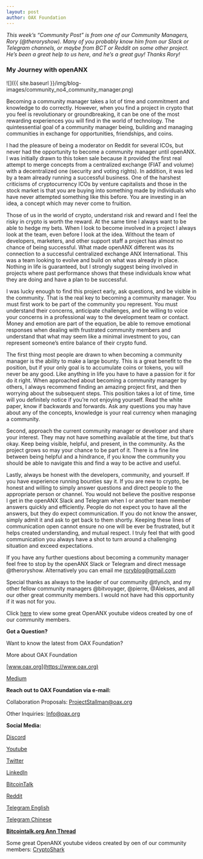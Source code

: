 ```yaml
---
layout: post
author: OAX Foundation
---
```

_This week’s “Community Post” is from one of our Community Managers, Rory (@theroryshow). Many of you probably know him from our Slack or Telegram channels, or maybe from BCT or Reddit on some other project. He’s been a great help to us here, and he’s a great guy! Thanks Rory!_

### My Journey with openANX

![]({{ site.baseurl }}/img/blog-images/community_no4_community_manager.png)

Becoming a community manager takes a lot of time and commitment and knowledge to do correctly. However, when you find a project in crypto that you feel is revolutionary or groundbreaking, it can be one of the most rewarding experiences you will find in the world of technology. The quintessential goal of a community manager being, building and managing communities in exchange for opportunities, friendships, and coins.

I had the pleasure of being a moderator on Reddit for several ICOs, but never had the opportunity to become a community manager until openANX. I was initially drawn to this token sale because it provided the first real attempt to merge concepts from a centralized exchange (FIAT and volume) with a decentralized one (security and voting rights). In addition, it was led by a team already running a successful business. One of the harshest criticisms of cryptocurrency ICOs by venture capitalists and those in the stock market is that you are buying into something made by individuals who have never attempted something like this before. You are investing in an idea, a concept which may never come to fruition.

Those of us in the world of crypto, understand risk and reward and I feel the risky in crypto is worth the reward. At the same time I always want to be able to hedge my bets. When I look to become involved in a project I always look at the team, even before I look at the idea. Without the team of developers, marketers, and other support staff a project has almost no chance of being successful. What made openANX different was its connection to a successful centralized exchange ANX International. This was a team looking to evolve and build on what was already in place. Nothing in life is guaranteed, but I strongly suggest being involved in projects where past performance shows that these individuals know what they are doing and have a plan to be successful.

I was lucky enough to find this project early, ask questions, and be visible in the community. That is the real key to becoming a community manager. You must first work to be part of the community you represent. You must understand their concerns, anticipate challenges, and be willing to voice your concerns in a professional way to the development team or contact. Money and emotion are part of the equation, be able to remove emotional responses when dealing with frustrated community members and understand that what may seem like a minimal investment to you, can represent someone’s entire balance of their crypto fund.

The first thing most people are drawn to when becoming a community manager is the ability to make a large bounty. This is a great benefit to the position, but if your only goal is to accumulate coins or tokens, you will never be any good. Like anything in life you have to have a passion for it for do it right. When approached about becoming a community manager by others, I always recommend finding an amazing project first, and then worrying about the subsequent steps. This position takes a lot of time, time will you definitely notice if you’re not enjoying yourself. Read the white paper, know if backwards and forwards. Ask any questions you may have about any of the concepts, knowledge is your real currency when managing a community.

Second, approach the current community manager or developer and share your interest. They may not have something available at the time, but that’s okay. Keep being visible, helpful, and present, in the community. As the project grows so may your chance to be part of it. There is a fine line between being helpful and a hindrance, if you know the community you should be able to navigate this and find a way to be active and useful.

Lastly, always be honest with the developers, community, and yourself. If you have experience running bounties say it. If you are new to crypto, be honest and willing to simply answer questions and direct people to the appropriate person or channel. You would not believe the positive response I get in the openANX Slack and Telegram when I or another team member answers quickly and efficiently. People do not expect you to have all the answers, but they do expect communication. If you do not know the answer, simply admit it and ask to get back to them shortly. Keeping these lines of communication open cannot ensure no one will be ever be frustrated, but it helps created understanding, and mutual respect. I truly feel that with good communication you always have a shot to turn around a challenging situation and exceed expectations.

If you have any further questions about becoming a community manager feel free to stop by the openANX Slack or Telegram and direct message @theroryshow. Alternatively you can email me roryblog@gmail.com

Special thanks as always to the leader of our community @tlynch, and my other fellow community managers @bitvoyager, @pierre, @Alekses, and all our other great community members. I would not have had this opportunity if it was not for you.

Click [here](https://www.youtube.com/channel/UChZXkBDEQ4D8K2y5RbQotXw) to view some great OpenANX youtube videos created by one of our community members.

**Got a Question?**

Want to know the latest from OAX Foundation?

More about OAX Foundation

[www.oax.org](https://www.oax.org)

[Medium](https://medium.com/@OAX_Foundation)  
  

**Reach out to OAX Foundation via e-mail:**

Collaboration Proposals: ProjectStallman@oax.org

Other Inquiries: Info@oax.org

**Social Media:**

[Discord](https://discordapp.com/invite/ZH5YHkb)

[Youtube](https://bit.ly/2Bvsk73)

[Twitter](https://twitter.com/OAX_Foundation)

[LinkedIn](https://www.linkedin.com/company/oax-foundation/)

[BitcoinTalk](http://bitcointalk.org/index.php?topic=1943946)

[Reddit](https://www.reddit.com/r/OpenANX/)

[Telegram English](https://t.me/openanxteam)

[Telegram Chinese](https://t.me/oax_cn)

**[Bitcointalk.org Ann Thread](https://bitcointalk.org/index.php?topic=1943946)**

Some great OpenANX youtube videos created by oen of our community members: 
[CryptoShark](https://www.youtube.com/channel/UChZXkBDEQ4D8K2y5RbQotXw)